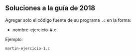 ## Soluciones a la guía de 2018

Agregar solo el código fuente de su programa `.c` en la forma:

- nombre-ejercicio-#.c

Ejemplo:

```bash
martin-ejercicio-1.c
```

